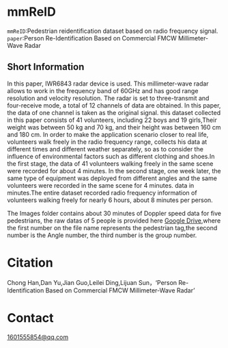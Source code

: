 mmReID
============
  `mmReID`:Pedestrian reidentification dataset based on radio frequency signal.  
  `paper`:Person Re-Identification Based on Commercial FMCW Millimeter-Wave Radar

Short Information
------------------
  In this paper, IWR6843 radar device is used. This millimeter-wave radar allows to work in the frequency band of 60GHz and has good range resolution and velocity resolution. The radar is set to three-transmit and four-receive mode, a total of 12 channels of data are obtained. In this paper, the data of one channel is taken as the original signal. this dataset collected in this paper consists of 41 volunteers, including 22 boys and 19 girls,Their weight was between 50 kg and 70 kg, and their height was between 160 cm and 180 cm. In order to make the application scenario closer to real life, volunteers walk freely in the radio frequency range, collects his data at different times and different weather separately, so as to consider the influence of environmental factors such as different clothing and shoes.In the first stage, the data of 41 volunteers walking freely in the same scene were recorded for about 4 minutes. In the second stage, one week later, the same type of equipment was deployed from different angles and the same volunteers were recorded in the same scene for 4 minutes. data in minutes.The entire  dataset recorded radio frequency information of volunteers walking freely for nearly 6 hours, about 8 minutes per person.
  
  The Images folder contains about 30 minutes of Doppler speed data for five pedestrians, the raw datas of 5 people is provided here [Google Drive](https://drive.google.com/drive/folders/158GpwBDjoTkkZ37O0bDtKxVlogBrAxl2),where the first number on the file name represents the pedestrian tag,the second number is the Angle number, the third number is the group number.
  
   Citation
   =======
   Chong Han,Dan Yu,Jian Guo,Leilei Ding,Lijuan Sun，‘Person Re-Identification Based on Commercial FMCW Millimeter-Wave Radar’
   
   Contact
   =======
   1601555854@qq.com

